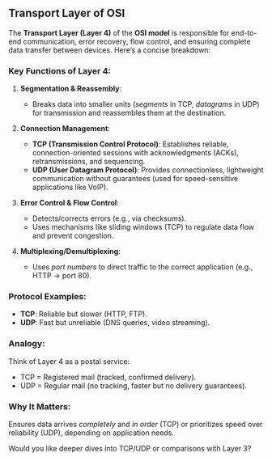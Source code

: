 ## Transport Layer of OSI


The **Transport Layer (Layer 4)** of the **OSI model** is responsible for end-to-end communication, error recovery, flow control, and ensuring complete data transfer between devices. Here’s a concise breakdown:

### **Key Functions of Layer 4**:
1. **Segmentation & Reassembly**:  
   - Breaks data into smaller units (*segments* in TCP, *datagrams* in UDP) for transmission and reassembles them at the destination.

2. **Connection Management**:  
   - **TCP (Transmission Control Protocol)**: Establishes reliable, connection-oriented sessions with acknowledgments (ACKs), retransmissions, and sequencing.  
   - **UDP (User Datagram Protocol)**: Provides connectionless, lightweight communication without guarantees (used for speed-sensitive applications like VoIP).

3. **Error Control & Flow Control**:  
   - Detects/corrects errors (e.g., via checksums).  
   - Uses mechanisms like sliding windows (TCP) to regulate data flow and prevent congestion.

4. **Multiplexing/Demultiplexing**:  
   - Uses *port numbers* to direct traffic to the correct application (e.g., HTTP → port 80).

### **Protocol Examples**:
- **TCP**: Reliable but slower (HTTP, FTP).  
- **UDP**: Fast but unreliable (DNS queries, video streaming).  

### **Analogy**:
Think of Layer 4 as a postal service:  
- TCP = Registered mail (tracked, confirmed delivery).  
- UDP = Regular mail (no tracking, faster but no delivery guarantees).  

### **Why It Matters**:
Ensures data arrives *completely* and *in order* (TCP) or prioritizes speed over reliability (UDP), depending on application needs.  

Would you like deeper dives into TCP/UDP or comparisons with Layer 3?